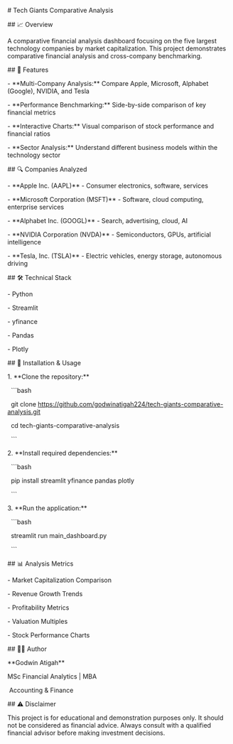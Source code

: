 \# Tech Giants Comparative Analysis



\## 📈 Overview



A comparative financial analysis dashboard focusing on the five largest technology companies by market capitalization. This project demonstrates comparative financial analysis and cross-company benchmarking.



\## 🎯 Features



\- \*\*Multi-Company Analysis:\*\* Compare Apple, Microsoft, Alphabet (Google), NVIDIA, and Tesla

\- \*\*Performance Benchmarking:\*\* Side-by-side comparison of key financial metrics

\- \*\*Interactive Charts:\*\* Visual comparison of stock performance and financial ratios

\- \*\*Sector Analysis:\*\* Understand different business models within the technology sector



\## 🔍 Companies Analyzed



\- \*\*Apple Inc. (AAPL)\*\* - Consumer electronics, software, services

\- \*\*Microsoft Corporation (MSFT)\*\* - Software, cloud computing, enterprise services

\- \*\*Alphabet Inc. (GOOGL)\*\* - Search, advertising, cloud, AI

\- \*\*NVIDIA Corporation (NVDA)\*\* - Semiconductors, GPUs, artificial intelligence

\- \*\*Tesla, Inc. (TSLA)\*\* - Electric vehicles, energy storage, autonomous driving



\## 🛠️ Technical Stack



\- Python

\- Streamlit

\- yfinance

\- Pandas

\- Plotly



\## 🚀 Installation \& Usage



1\.  \*\*Clone the repository:\*\*

&nbsp;   ```bash

&nbsp;   git clone https://github.com/godwinatigah224/tech-giants-comparative-analysis.git

&nbsp;   cd tech-giants-comparative-analysis

&nbsp;   ```



2\.  \*\*Install required dependencies:\*\*

&nbsp;   ```bash

&nbsp;   pip install streamlit yfinance pandas plotly

&nbsp;   ```



3\.  \*\*Run the application:\*\*

&nbsp;   ```bash

&nbsp;   streamlit run main\_dashboard.py

&nbsp;   ```



\## 📊 Analysis Metrics



\- Market Capitalization Comparison

\- Revenue Growth Trends

\- Profitability Metrics

\- Valuation Multiples

\- Stock Performance Charts



\## 👨‍💻 Author



\*\*Godwin Atigah\*\*  

MSc Financial Analytics | MBA

&nbsp;Accounting \& Finance



\## ⚠️ Disclaimer



This project is for educational and demonstration purposes only. It should not be considered as financial advice. Always consult with a qualified financial advisor before making investment decisions.

